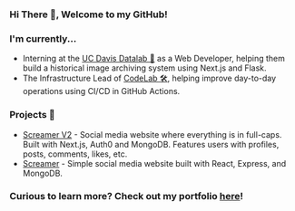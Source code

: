 ### Hi There 👋, Welcome to my GitHub!

### I'm currently...
- Interning at the [UC Davis Datalab 🧪](https://datalab.ucdavis.edu/) as a Web Developer, helping them build a historical image archiving system using Next.js and Flask.  
- The Infrastructure Lead of [CodeLab 🛠](https://www.codelabdavis.com/), helping improve day-to-day operations using CI/CD in GitHub Actions.

### Projects 🧰
- [Screamer V2](https://github.com/keith-loww/screamer-v2) - Social media website where everything is in full-caps. Built with Next.js, Auth0 and MongoDB. Features users with profiles, posts, comments, likes, etc.
- [Screamer](https://github.com/keith-loww/screamer) - Simple social media website built with React, Express, and MongoDB.


### Curious to learn more? Check out my portfolio [here](https://keith-loww.github.io/keith-low-portfolio/)!
